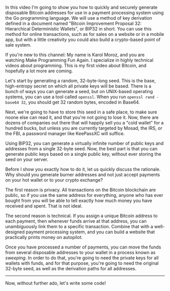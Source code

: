 In this video I'm going to show you how to quickly and securely generate disposable Bitcoin addresses for use in a payment processing system using the Go programming language.
We will use a method of key derivation defined in a document named "Bitcoin Improvement Proposal 32: Hierarchical Deterministic Wallets", or BIP32 in short.
You can use this method for online transactions, such as for sales on a website or in a mobile app, but with a little creativity you could also build a crypto-based point of sale system.

If you're new to this channel: My name is Karol Moroz, and you are watching Make Programming Fun Again.
I specialize in highly technical videos about programming.
This is my first video about Bitcoin, and hopefully a lot more are coming.

Let's start by generating a random, 32-byte-long seed. This is the base, high-entropy secret on which all private keys will be based.
There is a bunch of ways you can generate a seed, but on UNIX-based operating systems, you can use a tool called `openssl`.
When you run `openssl rand -base64 32`, you should get 32 random bytes, encoded in Base64.

Next, we're going to have to store this seed in a safe place, to make sure noone else can read it, and that you're not going to lose it.
Now, there are dozens of companies out there that will happily sell you a "cold wallet" for a hundred bucks, but unless you are currently targeted by Mosad, the IRS, or the FBI, a password manager like KeePassXC will suffice.

Using BIP32, you can generate a virtually infinite number of public keys and addresses from a single 32-byte seed.
Now, the best part is that you can generate public keys based on a single public key, without ever storing the seed on your server.

Before I show you exactly how to do it, let us quickly discuss the rationale.
Why should you generate burner addresses and not just accept payments on your hot wallet or to your crypto exchange?

The first reason is privacy. All transactions on the Bitcoin blockchain are public, so if you use the same address for everything, anyone who has ever bought from you will be able to tell exactly how much money you have received and spent. That is not ideal.

The second reason is technical.
If you assign a unique Bitcoin address to each payment, then whenever funds arrive at that address, you can unambiguously link them to a specific transaction.
Combine that with a well-designed payment processing system, and you can build a website that practically prints money on autopilot.

Once you have processed a number of payments, you can move the funds from several disposable addresses to your wallet in a process known as *sweeping*.
In order to do that, you're going to need the private keys for all wallets with funds, and for that purpose, you're going to need the original 32-byte seed, as well as the derivation paths for all addresses.

---

Now, without further ado, let's write some code!

